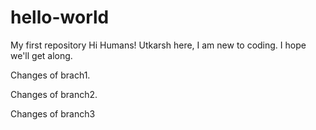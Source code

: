 # hello-world

My first repository
Hi Humans!
Utkarsh here, I am new to coding.
I hope we'll get along.

Changes of brach1.

Changes of branch2.

Changes of branch3
